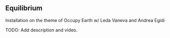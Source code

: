 ## Equilibrium
Installation on the theme of Occupy Earth w/ Leda Vaneva and Andrea Egidi

TODO: Add description and video.
